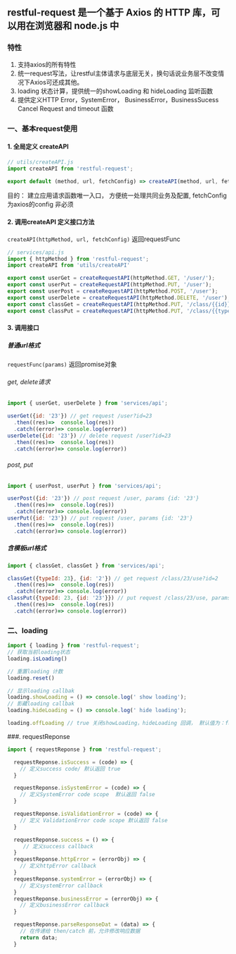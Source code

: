 ## restful-request 是一个基于 Axios 的 HTTP 库，可以用在浏览器和 node.js 中
### 特性
1. 支持axios的所有特性
2. 统一request写法，让restful主体请求与底层无关，换句话说业务层不改变情况下Axios可还成其他。
3. loading 状态计算，提供统一的showLoading 和 hideLoading 监听函数
4. 提供定义HTTP Error，SystemError， BusinessError，BusinessSucess Cancel Request and timeout 函数

### 一、基本request使用
#### 1. 全局定义 createAPI
```js
// utils/createAPI.js
import createAPI from 'restful-request';

export default (method, url, fetchConfig) => createAPI(method, url, fetchConfig);
```
目的： 建立应用请求函数唯一入口， 方便统一处理共同业务及配置, fetchConfig为axios的config 非必须

#### 2. 调用createAPI 定义接口方法
`createAPI(httpMethod, url, fetchConfig)`  返回requestFunc
```js
// services/api.js
import { httpMethod } from 'restful-request';
import createAPI from 'utils/createAPI'

export const userGet = createRequestAPI(httpMethod.GET, '/user/');
export const userPut = createRequestAPI(httpMethod.PUT, '/user');
export const userPost = createRequestAPI(httpMethod.POST, '/user');
export const userDelete = createRequestAPI(httpMethod.DELETE, '/user');
export const classGet = createRequestAPI(httpMethod.PUT, '/class/{{id}}/user');
export const classPut = createRequestAPI(httpMethod.PUT, '/class/{{typeId}}/user');
```

#### 3. 调用接口
##### 普通url格式
`requestFunc(params)`  返回promise对象
###### get, delete请求
```js
import { userGet, userDelete } from 'services/api';

userGet({id: '23'}) // get request /user?id=23
  .then((res)=>  console.log(res))
  .catch((error)=> console.log(error))
userDelete({id: '23'}) // delete request /user?id=23
  .then((res)=>  console.log(res))
  .catch((error)=> console.log(error))
```

###### post, put
```js
import { userPost, userPut } from 'services/api';

userPost({id: '23'}) // post request /user, params {id: '23'}
  .then((res)=>  console.log(res))
  .catch((error)=> console.log(error))
userPut({id: '23'}) // put request /user, params {id: '23'}
  .then((res)=>  console.log(res))
  .catch((error)=> console.log(error))
```
##### 含模板url格式

```js
import { classGet, classGet } from 'services/api';

classGet({typeId: 23}, {id: '2'}) // get request /class/23/use?id=2
  .then((res)=>  console.log(res))
  .catch((error)=> console.log(error))
classPut({typeId: 23, {id: '23'}}) // put request /class/23/use, params {id: '23'}
  .then((res)=>  console.log(res))
  .catch((error)=> console.log(error))
```

### 二、loading
```js
import { loading } from 'restful-request';
// 获取当前loading状态
loading.isLoading()

// 重置loading 计数
loading.reset()

// 显示loading callbak
loading.showLoading = () => console.log(' show loading');
// 影藏loading callbak
loading.hideLoading = () => console.log(' hide loading');

loading.offLoading // true 关闭showLoading，hideLoading 回调， 默认值为：false
```
###. requestReponse
```js
import { requestReponse } from 'restful-request';

  requestReponse.isSuccess = (code) => {
    // 定义success code/ 默认返回 true
  }

  requestReponse.isSystemError = (code) => {
    // 定义SystemError code scope  默认返回 false
  }

  requestReponse.isValidationError = (code) => {
    // 定义 ValidationError code scope 默认返回 false
  }

  requestReponse.success = () => {
     // 定义success callback
  }
  requestReponse.httpError = (errorObj) => {
    // 定义httpError callback
  }
  requestReponse.systemError = (errorObj) => {
    // 定义systemError callback
  }
  requestReponse.businessError = (errorObj) => {
    // 定义businessError callback
  }

  requestReponse.parseResponseDat = (data) => {
    // 在传递给 then/catch 前，允许修改响应数据
    return data;
  }
```